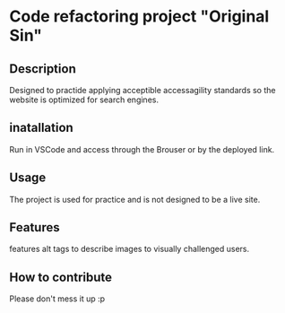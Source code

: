 # Code refactoring project "Original Sin"


## Description 
Designed to practide applying acceptible accessagility standards so the website is optimized for search engines. 

## inatallation
Run in VSCode and access through the Brouser or by the deployed link. 

## Usage
The project is used for practice and is not designed to be a live site. 

## Features

features alt tags to describe images to visually challenged users. 

## How to contribute
Please don't mess it up :p


